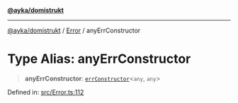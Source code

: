 [**@ayka/domistrukt**](../../../README.md)

***

[@ayka/domistrukt](../../../globals.md) / [Error](../README.md) / anyErrConstructor

# Type Alias: anyErrConstructor

> **anyErrConstructor**: [`errConstructor`](errConstructor.md)\<`any`, `any`\>

Defined in: [src/Error.ts:112](https://github.com/AndreyMork/domistrukt/blob/8b5cf3c2b6165986c4aa42ad9bdd7f6c43c22c84/src/Error.ts#L112)
